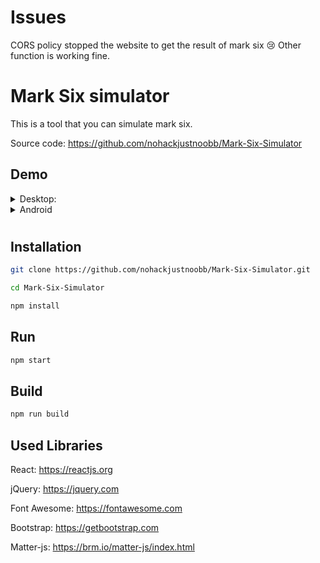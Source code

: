 # Issues

CORS policy stopped the website to get the result of mark six 😢 Other function is working fine.

# Mark Six simulator

This is a tool that you can simulate mark six.

Source code: https://github.com/nohackjustnoobb/Mark-Six-Simulator

## Demo

<details>
            <summary>Desktop:</summary>

![demo](https://i.imgur.com/EX7Mb2g.png)

</details>

<details>
            <summary>Android</summary>

![demo](https://i.imgur.com/cPiySPG.png)

![demo](https://i.imgur.com/TI5iGbs.png)

![demo](https://i.imgur.com/OFrvuFi.png)

</details>

#

## Installation

```bash
git clone https://github.com/nohackjustnoobb/Mark-Six-Simulator.git
```

```bash
cd Mark-Six-Simulator
```

```bash
npm install
```

## Run

```bash
npm start
```

## Build

```bash
npm run build
```

## Used Libraries

React: https://reactjs.org

jQuery: https://jquery.com

Font Awesome: https://fontawesome.com

Bootstrap: https://getbootstrap.com

Matter-js: https://brm.io/matter-js/index.html
